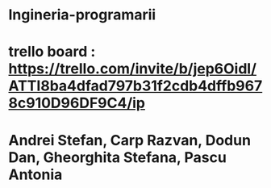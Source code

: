 # Ingineria-programarii
# trello board : https://trello.com/invite/b/jep6Oidl/ATTI8ba4dfad797b31f2cdb4dffb9678c910D96DF9C4/ip
# Andrei Stefan, Carp Razvan, Dodun Dan, Gheorghita Stefana, Pascu Antonia
